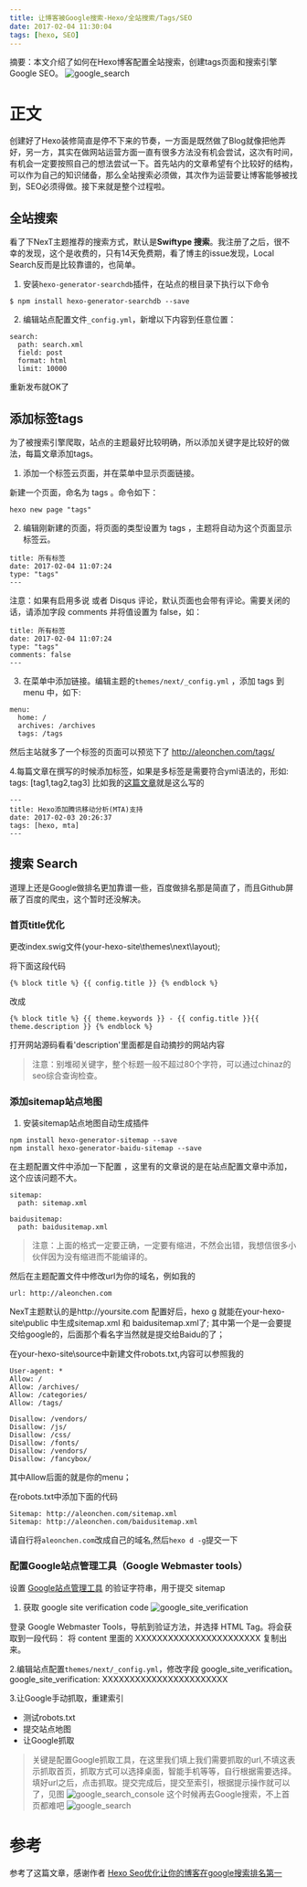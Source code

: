 ```yaml
---
title: 让博客被Google搜索-Hexo/全站搜索/Tags/SEO
date: 2017-02-04 11:30:04
tags: [hexo, SEO]
---
```


摘要：本文介绍了如何在Hexo博客配置全站搜索，创建tags页面和搜索引擎Google SEO。
![google_search](/media/google_search.png)

<!-- more -->

# 正文
创建好了Hexo装修简直是停不下来的节奏，一方面是既然做了Blog就像把他弄好，另一方，其实在做网站运营方面一直有很多方法没有机会尝试，这次有时间，有机会一定要按照自己的想法尝试一下。首先站内的文章希望有个比较好的结构，可以作为自己的知识储备，那么全站搜索必须做，其次作为运营要让博客能够被找到，SEO必须得做。接下来就是整个过程啦。

## 全站搜索
看了下NexT主题推荐的搜索方式，默认是**Swiftype 搜索**。我注册了之后，很不幸的发现，这个是收费的，只有14天免费期，看了博主的issue发现，Local Search反而是比较靠谱的，也简单。
1. 安装`hexo-generator-searchdb`插件，在站点的根目录下执行以下命令

```
$ npm install hexo-generator-searchdb --save
```

2. 编辑站点配置文件`_config.yml`，新增以下内容到任意位置：

```
search:
  path: search.xml
  field: post
  format: html
  limit: 10000
```

重新发布就OK了

## 添加标签tags
为了被搜索引擎爬取，站点的主题最好比较明确，所以添加关键字是比较好的做法，每篇文章添加tags。
1. 添加一个标签云页面，并在菜单中显示页面链接。

新建一个页面，命名为 tags 。命令如下：

```
hexo new page "tags"
```
2. 编辑刚新建的页面，将页面的类型设置为 tags ，主题将自动为这个页面显示标签云。

```
title: 所有标签
date: 2017-02-04 11:07:24
type: "tags"
---
```
注意：如果有启用多说 或者 Disqus 评论，默认页面也会带有评论。需要关闭的话，请添加字段 comments 并将值设置为 false，如：

```
title: 所有标签
date: 2017-02-04 11:07:24
type: "tags"
comments: false
---
```
3. 在菜单中添加链接。编辑主题的`themes/next/_config.yml` ，添加 tags 到 menu 中，如下:

```
menu:
  home: /
  archives: /archives
  tags: /tags
```
然后主站就多了一个标签的页面可以预览下了 http://aleonchen.com/tags/

4.每篇文章在撰写的时候添加标签，如果是多标签是需要符合yml语法的，形如: tags: [tag1,tag2,tag3]
比如我的[这篇文章](http://aleonchen.com/2017/02/03/MTA/)就是这么写的

```
---
title: Hexo添加腾讯移动分析(MTA)支持
date: 2017-02-03 20:26:37
tags: [hexo, mta]
---
```

## 搜索 Search
道理上还是Google做排名更加靠谱一些，百度做排名那是简直了，而且Github屏蔽了百度的爬虫，这个暂时还没解决。

### 首页title优化

更改index.swig文件(your-hexo-site\themes\next\layout);

将下面这段代码

```
{% block title %} {{ config.title }} {% endblock %}
```
改成

```
{% block title %} {{ theme.keywords }} - {{ config.title }}{{ theme.description }} {% endblock %}
```
打开网站源码看看'description'里面都是自动摘抄的网站内容

>注意：别堆砌关键字，整个标题一般不超过80个字符，可以通过chinaz的seo综合查询检查。

### 添加sitemap站点地图
1. 安装sitemap站点地图自动生成插件

```
npm install hexo-generator-sitemap --save
npm install hexo-generator-baidu-sitemap --save
```
在主题配置文件中添加一下配置 ，这里有的文章说的是在站点配置文章中添加，这个应该问题不大。

```
sitemap:
  path: sitemap.xml
  
baidusitemap:
  path: baidusitemap.xml
```

>注意：上面的格式一定要正确，一定要有缩进，不然会出错，我想信很多小伙伴因为没有缩进而不能编译的。

然后在主题配置文件中修改url为你的域名，例如我的

```
url: http://aleonchen.com
```
NexT主题默认的是http://yoursite.com
配置好后，hexo g 就能在your-hexo-site\public 中生成sitemap.xml 和 baidusitemap.xml了;
其中第一个是一会要提交给google的，后面那个看名字当然就是提交给Baidu的了；

在your-hexo-site\source中新建文件robots.txt,内容可以参照我的

```
User-agent: *
Allow: /
Allow: /archives/
Allow: /categories/
Allow: /tags/

Disallow: /vendors/
Disallow: /js/
Disallow: /css/
Disallow: /fonts/
Disallow: /vendors/
Disallow: /fancybox/
```
其中Allow后面的就是你的menu；

在robots.txt中添加下面的代码

```
Sitemap: http://aleonchen.com/sitemap.xml
Sitemap: http://aleonchen.com/baidusitemap.xml
```
请自行将`aleonchen.com`改成自己的域名,然后`hexo d -g`提交一下

### 配置Google站点管理工具（Google Webmaster tools）
设置 [Google站点管理工具](https://www.google.com/webmasters) 的验证字符串，用于提交 sitemap
1. 获取 google site verification code
![google_site_verification](/media/google_site_verification.jpg)

登录 Google Webmaster Tools，导航到验证方法，并选择 HTML Tag。将会获取到一段代码：
<meta name="google-site-verification" content="XXXXXXXXXXXXXXXXXXXXXXX" />
将 content 里面的 XXXXXXXXXXXXXXXXXXXXXXX 复制出来。

2.编辑站点配置`themes/next/_config.yml`，修改字段 google_site_verification。
google_site_verification: XXXXXXXXXXXXXXXXXXXXXXX

3.让Google手动抓取，重建索引
- 测试robots.txt
- 提交站点地图
- 让Google抓取

>关键是配置Google抓取工具，在这里我们填上我们需要抓取的url,不填这表示抓取首页，抓取方式可以选择桌面，智能手机等等，自行根据需要选择。填好url之后，点击抓取。提交完成后，提交至索引，根据提示操作就可以了，见图
![google_search_console](/media/google_search_console.jpg)
这个时候再去Google搜索，不上首页都难吧
![google_search](/media/google_search.png)


# 参考
参考了这篇文章，感谢作者
[Hexo Seo优化让你的博客在google搜索排名第一](http://hunao.info/2016/06/01/Hexo-Seo%E4%BC%98%E5%8C%96%E8%AE%A9%E4%BD%A0%E7%9A%84%E5%8D%9A%E5%AE%A2%E5%9C%A8google%E6%90%9C%E7%B4%A2%E6%8E%92%E5%90%8D%E7%AC%AC%E4%B8%80/)







